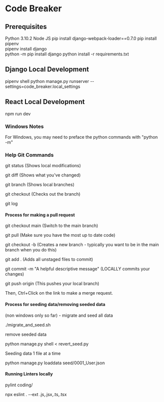 # Code Breaker
 
## Prerequisites 

Python 3.10.2
Node JS
pip install django-webpack-loader==0.7.0
pip install pipenv  
pipenv install django  
    python -m pip install django
    python install -r requirements.txt
    
## Django Local Development

pipenv shell
python manage.py runserver --settings=code_breaker.local_settings

## React Local Development

npm run dev

### Windows Notes

For Windows, you may need to preface the python commands with "python -m"

### Help Git Commands

git status (Shows local modifications)

git diff (Shows what you've changed)

git branch (Shows local branches)

git checkout <branch-name> (Checks out the branch)

git log

#### Process for making a pull request

git checkout main (Switch to the main branch)

git pull (Make sure you have the most up to date code)

git checkout -b <branch-name> (Creates a new branch - typically you want to be in the main branch when you do this)

git add . (Adds all unstaged files to commit)

git commit -m "A helpful descriptive message" (LOCALLY commits your changes)
 
git push origin <new-branch-name> (This pushes your local branch)
 
Then, Ctrl+Click on the link to make a merge request. 


#### Process for seeding data/removing seeded data 

(non windows only so far) - migrate and seed all data

./migrate_and_seed.sh 

remove seeded data

python manage.py shell < revert_seed.py

Seeding data 1 file at a time

python manage.py loaddata seed/0001_User.json

#### Running Linters locally

pylint coding/

npx eslint . --ext .js,.jsx,.ts,.tsx

